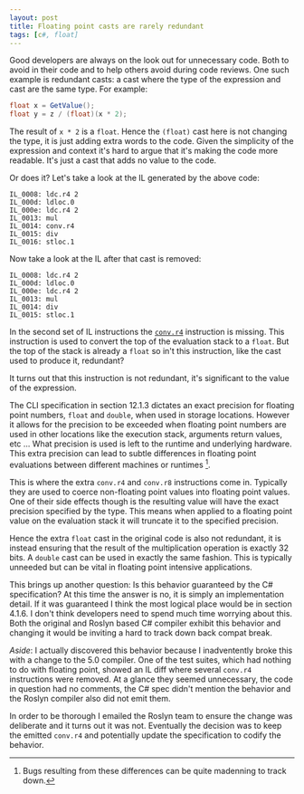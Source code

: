 ```yaml
---
layout: post
title: Floating point casts are rarely redundant
tags: [c#, float]
---
```

Good developers are always on the look out for unnecessary code.  Both to avoid in their code and to help others avoid during code reviews.  One such example is redundant casts: a cast where the type of the expression and cast are the same type.  For example:

``` csharp
float x = GetValue();
float y = z / (float)(x * 2);
```

The result of `x * 2` is a `float`.  Hence the `(float)` cast here is not changing the type, it is just adding extra words to the code.  Given the simplicity of the expression and context it's hard to argue that it's making the code more readable.  It's just a cast that adds no value to the code. 

Or does it?  Let's take a look at the IL generated by the above code:

``` il
IL_0008: ldc.r4 2
IL_000d: ldloc.0
IL_000e: ldc.r4 2
IL_0013: mul
IL_0014: conv.r4
IL_0015: div
IL_0016: stloc.1
```

Now take a look at the IL after that cast is removed:

``` il
IL_0008: ldc.r4 2
IL_000d: ldloc.0
IL_000e: ldc.r4 2
IL_0013: mul
IL_0014: div
IL_0015: stloc.1
```

In the second set of IL instructions the [`conv.r4`](http://msdn.microsoft.com/en-us/library/system.reflection.emit.opcodes.conv_r4(v=vs.110).aspx) instruction is missing.  This instruction is used to convert the top of the evaluation stack to a `float`.  But the top of the stack is already a `float` so in't this instruction, like the cast used to produce it, redundant?  

It turns out that this instruction is not redundant, it's significant to the value of the expression. 

The CLI specification in section 12.1.3 dictates an exact precision for floating point numbers, `float` and `double`, when used in storage locations.  However it allows for the precision to be exceeded when floating point numbers are used in other locations like the execution stack, arguments return values, etc ...  What precision is used is left to the runtime and underlying hardware.  This extra precision can lead to subtle differences in floating point evaluations between different machines or runtimes [^1].  

This is where the extra `conv.r4` and `conv.r8` instructions come in.  Typically they are used to coerce non-floating point values into floating point values.  One of their side effects though is the resulting value will have the exact precision specified by the type.  This means when applied to a floating point value on the evaluation stack it will truncate it to the specified precision.

Hence the extra `float` cast in the original code is also not redundant, it is instead ensuring that the result of the multiplication operation is exactly 32 bits.  A `double` cast can be used in exactly the same fashion.   This is typically unneeded but can be vital in floating point intensive applications.  

This brings up another question: Is this behavior guaranteed by the C# specification?  At this time the answer is no, it is simply an implementation detail.  If it was guaranteed I think the most logical place would be in section 4.1.6.  I don't think developers need to spend much time worrying about this.  Both the original and Roslyn based C# compiler exhibit this behavior and changing it would be inviting a hard to track down back compat break.  

*Aside*: I actually discovered this behavior because I inadventently broke this with a change to the 5.0 compiler.  One of the test suites, which had nothing to do with floating point, showed an IL diff where several `conv.r4` instructions were removed. At a glance they seemed unnecessary, the code in question had no comments, the C# spec didn't mention the behavior and the Roslyn compiler also did not emit them.  

In order to be thorough I emailed the Roslyn team to ensure the change was deliberate and it turns out it was not.  Eventually the decision was to keep the emitted `conv.r4` and potentially update the specification to codify the behavior. 

[^1]: Bugs resulting from these differences can be quite madenning to track down.
